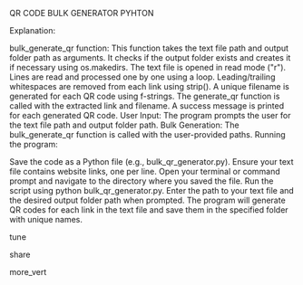 QR CODE BULK GENERATOR PYHTON

Explanation:

bulk_generate_qr function:
This function takes the text file path and output folder path as arguments.
It checks if the output folder exists and creates it if necessary using os.makedirs.
The text file is opened in read mode ("r").
Lines are read and processed one by one using a loop.
Leading/trailing whitespaces are removed from each link using strip().
A unique filename is generated for each QR code using f-strings.
The generate_qr function is called with the extracted link and filename.
A success message is printed for each generated QR code.
User Input: The program prompts the user for the text file path and output folder path.
Bulk Generation: The bulk_generate_qr function is called with the user-provided paths.
Running the program:

Save the code as a Python file (e.g., bulk_qr_generator.py).
Ensure your text file contains website links, one per line.
Open your terminal or command prompt and navigate to the directory where you saved the file.
Run the script using python bulk_qr_generator.py.
Enter the path to your text file and the desired output folder path when prompted.
The program will generate QR codes for each link in the text file and save them in the specified folder with unique names.



tune

share


more_vert


